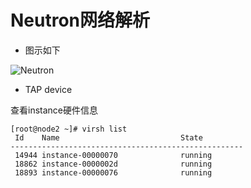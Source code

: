 # Neutron网络解析
- 图示如下

![Neutron](https://cl.ly/2F2g111B0Z3e/未命名图片.png)

- TAP device

查看instance硬件信息

```
[root@node2 ~]# virsh list
 Id    Name                           State
----------------------------------------------------
 14944 instance-00000070              running
 18862 instance-0000002d              running
 18893 instance-00000076              running

```
